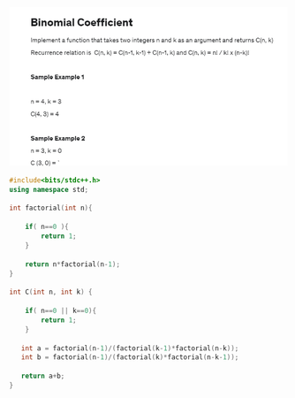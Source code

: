 <img src="https://github.com/abhinavkashyap061/Data-Structures-and-Algorithms/blob/main/Basics/Recursion/Binomial%20Coefficient/BinomialCoefficientQuestion.png?raw=true" alt="Binomial Coefficient Question">

```cpp
#include<bits/stdc++.h>
using namespace std;

int factorial(int n){
    
    if( n==0 ){
        return 1;
    }
    
    return n*factorial(n-1);
}

int C(int n, int k) {
    
    if( n==0 || k==0){
        return 1;
    }
   
   int a = factorial(n-1)/(factorial(k-1)*factorial(n-k));
   int b = factorial(n-1)/(factorial(k)*factorial(n-k-1));
   
   return a+b;
}
```